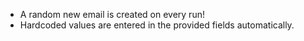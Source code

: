 - A random new email is created on every run! 
- Hardcoded values are entered in the provided fields automatically.

